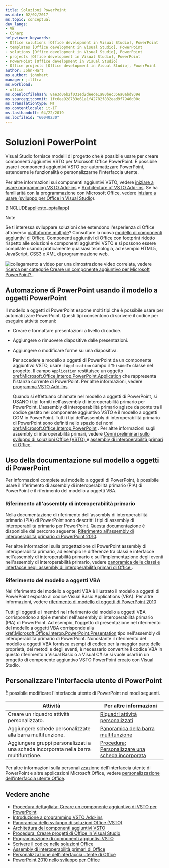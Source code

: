 ```yaml
---
title: Soluzioni PowerPoint
ms.date: 02/02/2017
ms.topic: conceptual
dev_langs:
- VB
- CSharp
helpviewer_keywords:
- Office solutions [Office development in Visual Studio], PowerPoint
- templates [Office development in Visual Studio], PowerPoint
- solutions [Office development in Visual Studio], PowerPoint
- projects [Office development in Visual Studio], PowerPoint
- PowerPoint [Office development in Visual Studio]
- Office projects [Office development in Visual Studio], PowerPoint
author: John-Hart
ms.author: johnhart
manager: jillfra
ms.workload:
- office
ms.openlocfilehash: 8ae3d06b2f031ed2deede1a80bec356a0abd939e
ms.sourcegitcommit: 1fc6ee928733e61a1f42782f832ead9f7946d00c
ms.translationtype: MT
ms.contentlocale: it-IT
ms.lasthandoff: 04/22/2019
ms.locfileid: "60040230"
---
```

# <a name="powerpoint-solutions"></a>Soluzioni PowerPoint
  Visual Studio fornisce modelli di progetto che è possibile usare per creare componenti aggiuntivi VSTO per Microsoft Office PowerPoint. È possibile usare i componenti aggiuntivi VSTO per automatizzare PowerPoint, estenderne le funzionalità o personalizzarne l'interfaccia utente.

 Per altre informazioni sui componenti aggiuntivi VSTO, vedere [iniziare a usare programming VSTO Add-ins](../vsto/getting-started-programming-vsto-add-ins.md) e [Architecture of VSTO Add-ins](../vsto/architecture-of-vsto-add-ins.md). Se ha familiarità con la programmazione con Microsoft Office, vedere [iniziare a usare &#40;sviluppo per Office in Visual Studio&#41;](../vsto/getting-started-office-development-in-visual-studio.md).

 [!INCLUDE[appliesto_pptallapp](../vsto/includes/appliesto-pptallapp-md.md)]

> [!NOTE]
>  Se ti interessa sviluppare soluzioni che estendono l'esperienza di Office attraverso [piattaforme multiple](https://dev.office.com/add-in-availability)? Consultare la nuova [modello di componenti aggiuntivi di Office](https://dev.office.com/docs/add-ins/overview/office-add-ins). Componenti aggiuntivi di Office con footprint ridotto rispetto alle soluzioni e componenti aggiuntivi VSTO e si possono essere compilate usando praticamente qualsiasi tecnologia, ad esempio HTML5, JavaScript, CSS3 e XML di programmazione web.

 ![collegamento a video](../vsto/media/playvideo.gif "collegamento a video") per una dimostrazione video correlata, vedere [ricerca per categorie Creare un componente aggiuntivo per Microsoft PowerPoint? ](http://go.microsoft.com/fwlink/?LinkId=132767).

## <a name="automate-powerpoint-by-using-the-powerpoint-object-model"></a>Automazione di PowerPoint usando il modello a oggetti PowerPoint
 Il modello a oggetti di PowerPoint espone molti tipi che è possibile usare per automatizzare PowerPoint. Questi tipi consentono di scrivere il codice per eseguire attività comuni:

- Creare e formattare presentazioni a livello di codice.

- Aggiungere o rimuovere diapositive dalle presentazioni.

- Aggiungere o modificare forme su una diapositiva.

  Per accedere a modello a oggetti di PowerPoint da un componente aggiuntivo VSTO, usare il `Application` campo il `ThisAddIn` classe nel progetto. Il campo `Application` restituisce un oggetto <xref:Microsoft.Office.Interop.PowerPoint.Application> che rappresenta l'istanza corrente di PowerPoint. Per altre informazioni, vedere [programma VSTO Add-Ins](../vsto/programming-vsto-add-ins.md).

  Quando si effettuano chiamate nel modello a oggetti di PowerPoint, si USANO i tipi forniti nell'assembly di interoperabilità primario per PowerPoint. L'assembly di interoperabilità primario agisce da ponte tra il codice gestito nel componente aggiuntivo VSTO e il modello a oggetti COM in PowerPoint. Tutti i tipi dell'assembly di interoperabilità primario di PowerPoint sono definiti nello spazio dei nomi <xref:Microsoft.Office.Interop.PowerPoint> . Per altre informazioni sugli assembly di interoperabilità primari, vedere [Cenni preliminari sullo sviluppo di soluzioni Office &#40;VSTO&#41; ](../vsto/office-solutions-development-overview-vsto.md) e [assembly di interoperabilità primari di Office](../vsto/office-primary-interop-assemblies.md).

## <a name="WordOMDocumentation"></a> Uso della documentazione sul modello a oggetti di PowerPoint
 Per informazioni complete sul modello a oggetti di PowerPoint, è possibile usare il riferimento di assembly di interoperabilità primario (PIA) di PowerPoint e il riferimento del modello a oggetti VBA.

### <a name="primary-interop-assembly-reference"></a>Riferimento all'assembly di interoperabilità primario
 Nella documentazione di riferimento dell'assembly di interoperabilità primario (PIA) di PowerPoint sono descritti i tipi di assembly di interoperabilità primario per PowerPoint. Questa documentazione è disponibile dal percorso seguente: [Riferimento all'assembly di interoperabilità primario di PowerPoint 2010](http://go.microsoft.com/fwlink/?LinkId=189588).

 Per altre informazioni sulla progettazione di PowerPoint assembly di interoperabilità primario, ad esempio le differenze tra classi e interfacce nell'assembly di interoperabilità primario e sull'implementazione degli eventi nell'assembly di interoperabilità primario, vedere [panoramica delle classi e interfacce negli assembly di interoperabilità primari di Office ](http://go.microsoft.com/fwlink/?LinkId=199885).

### <a name="vba-object-model-reference"></a>Riferimento del modello a oggetti VBA
 Nel riferimento del modello a oggetti VBA è illustrato il modello a oggetti di PowerPoint esposto al codice Visual Basic Applications (VBA). Per altre informazioni, vedere [riferimento di modello di oggetti di PowerPoint 2010](http://go.microsoft.com/fwlink/?LinkId=199770)

 Tutti gli oggetti e i membri nel riferimento del modello a oggetti VBA corrispondono a tipi e membri nell'assembly di interoperabilità primario (PIA) di PowerPoint. Ad esempio, l'oggetto di presentazione nel riferimento del modello a oggetti VBA corrisponde alla <xref:Microsoft.Office.Interop.PowerPoint.Presentation> tipo nell'assembly di interoperabilità primario di PowerPoint. Nonostante il riferimento del modello a oggetti VBA fornisca esempi di codice per la maggior parte delle proprietà, dei metodi e degli eventi, è necessario convertire il codice VBA in questo riferimento a Visual Basic o a Visual C# se si vuole usarli in un progetto di componente aggiuntivo VSTO PowerPoint creato con Visual Studio.

## <a name="customize-the-user-interface-of-powerpoint"></a>Personalizzare l'interfaccia utente di PowerPoint
 È possibile modificare l'interfaccia utente di PowerPoint nei modi seguenti.

|Attività|Per altre informazioni|
|----------|--------------------------|
|Creare un riquadro attività personalizzato.|[Riquadri attività personalizzati](../vsto/custom-task-panes.md)|
|Aggiungere schede personalizzate alla barra multifunzione.|[Panoramica della barra multifunzione](../vsto/ribbon-overview.md)|
|Aggiungere gruppi personalizzati a una scheda incorporata nella barra multifunzione.|[Procedura: Personalizzare una scheda incorporata](../vsto/how-to-customize-a-built-in-tab.md)|

 Per altre informazioni sulla personalizzazione dell'interfaccia utente di PowerPoint e altre applicazioni Microsoft Office, vedere [personalizzazione dell'interfaccia utente Office](../vsto/office-ui-customization.md).

## <a name="see-also"></a>Vedere anche
- [Procedura dettagliata: Creare un componente aggiuntivo di VSTO per PowerPoint](../vsto/walkthrough-creating-your-first-vsto-add-in-for-powerpoint.md)
- [Introduzione a programming VSTO Add-ins](../vsto/getting-started-programming-vsto-add-ins.md)
- [Panoramica dello sviluppo di soluzioni Office &#40;VSTO&#41;](../vsto/office-solutions-development-overview-vsto.md)
- [Architettura dei componenti aggiuntivi VSTO](../vsto/architecture-of-vsto-add-ins.md)
- [Procedura: Creare progetti di Office in Visual Studio](../vsto/how-to-create-office-projects-in-visual-studio.md)
- [Programmazione di componenti aggiuntivi VSTO](../vsto/programming-vsto-add-ins.md)
- [Scrivere il codice nelle soluzioni Office](../vsto/writing-code-in-office-solutions.md)
- [Assembly di interoperabilità primari di Office](../vsto/office-primary-interop-assemblies.md)
- [Personalizzazione dell'interfaccia utente di Office](../vsto/office-ui-customization.md)
- [PowerPoint 2010 nello sviluppo per Office](http://go.microsoft.com/fwlink/?LinkId=199015)
